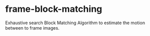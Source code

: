 # frame-block-matching
Exhaustive search Block Matching Algorithm to estimate the motion between to frame images.
